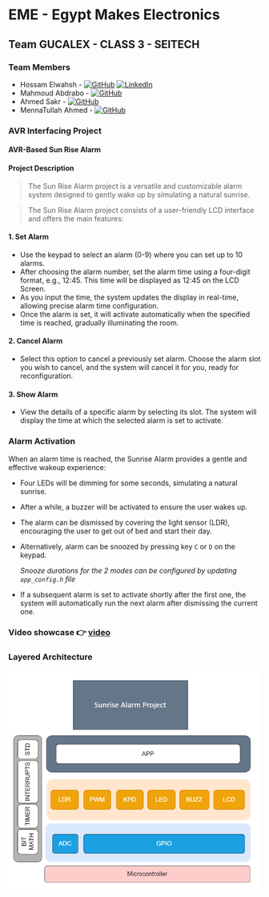 # EME - Egypt Makes Electronics

## Team GUCALEX - CLASS 3 - SEITECH

### Team Members

- Hossam Elwahsh - [![GitHub](https://img.shields.io/badge/github-%23121011.svg?style=flat&logo=github&logoColor=white)](https://github.com/HossamElwahsh) [![LinkedIn](https://img.shields.io/badge/linkedin-%230077B5.svg?style=flat&logo=linkedin&logoColor=white)](https://www.linkedin.com/in/hossam-elwahsh/)
- Mahmoud Abdrabo - [![GitHub](https://img.shields.io/badge/github-%23121011.svg?style=flat&logo=github&logoColor=white)](https://github.com/Mahmoud-Abdrabo)
- Ahmed Sakr - [![GitHub](https://img.shields.io/badge/github-%23121011.svg?style=flat&logo=github&logoColor=white)](https://github.com/Ahmeddsakrrr)
- MennaTullah Ahmed - [![GitHub](https://img.shields.io/badge/github-%23121011.svg?style=flat&logo=github&logoColor=white)](https://github.com/Menna-Ahmed)

### AVR Interfacing Project

#### AVR-Based Sun Rise Alarm

#### Project Description

> The Sun Rise Alarm project is a versatile and customizable alarm system designed to gently wake up by simulating a natural sunrise.

> The Sun Rise Alarm project consists of a user-friendly LCD interface and offers the main features:

#### 1. Set Alarm

- Use the keypad to select an alarm (0-9) where you can set up to 10 alarms.
- After choosing the alarm number, set the alarm time using a four-digit format, e.g., 12:45. This time will be displayed as 12:45 on the LCD Screen.
- As you input the time, the system updates the display in real-time, allowing precise alarm time configuration.
- Once the alarm is set, it will activate automatically when the specified time is reached, gradually illuminating the room.

#### 2. Cancel Alarm

- Select this option to cancel a previously set alarm. Choose the alarm slot you wish to cancel, and the system will cancel it for you, ready for reconfiguration.

#### 3. Show Alarm

- View the details of a specific alarm by selecting its slot. The system will display the time at which the selected alarm is set to activate.

### Alarm Activation 

When an alarm time is reached, the Sunrise Alarm provides a gentle and effective wakeup experience:

- Four LEDs will be dimming for some seconds, simulating a natural sunrise.
- After a while, a buzzer will be activated to ensure the user wakes up.
- The alarm can be dismissed by covering the light sensor (LDR), encouraging the user to get out of bed and start their day.
- Alternatively, alarm can be snoozed by pressing key `C` or `D` on the keypad.
   
  _Snooze durations for the 2 modes can be configured by updating `app_config.h` file_
- If a subsequent alarm is set to activate shortly after the first one, the system will automatically run the next alarm after dismissing the current one.

### Video showcase 👉 [video](Docs/WhatsApp%20Video%202023-09-03%20at%2009.24.20.mp4)

### Layered Architecture

![Layered_Arch](Docs/Layered_architecture.drawio.png)

